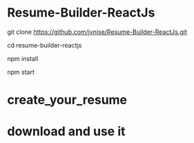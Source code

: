 # Resume-Builder-ReactJs

git clone https://github.com/jvnjse/Resume-Builder-ReactJs.git

cd resume-builder-reactjs

npm install

npm start

# create_your_resume

# download and use it
